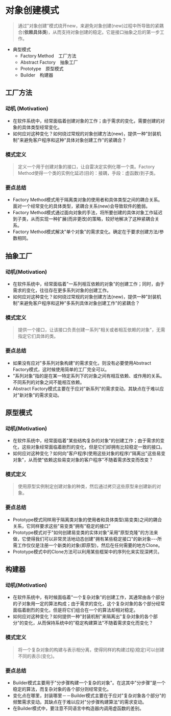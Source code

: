 # 对象创建模式

> 通过"对象创建"模式绕开new，来避免对象创建(new)过程中所导致的紧耦合(**依赖具体类**)，从而支持对象创建的稳定。它是接口抽象之后的第一步工作。

* 典型模式
  * Factory Method　工厂方法
  * Abstract Factory　抽象工厂
  * Prototype　原型模式
  * Builder　构建器

## 工厂方法

### 动机 (Motivation)

* 在软件系统中，经常面临着创建对象的工作；由于需求的变化，需要创建的对象的具体类型经常变化。
* 如何应对这种变化？如何绕过常规的对象创建方法(new)，提供一种"封装机制"来避免客户程序和这种"具体对象创建工作"的紧耦合？


### 模式定义

> 定义一个用于创建对象的接口，让自雷决定实例化哪一个类。Factory Method使得一个类的实例化延迟(目的：接耦，手段：虚函数)到子类。

### 要点总结

* Factory Method模式用于隔离类对象的使用者和具体类型之间的耦合关系。面对一个经常变化的具体类型，紧耦合关系(new)会导致软件的脆弱。
* Factory Method模式通过面向对象的手法，将所要创建的具体对象工作延迟到子类，从而实现一种扩展(而非更改)的策略，较好地解决了这种紧耦合关系。
* Factory Method模式解决"单个对象"的需求变化。确定在于要求创建方法/参数相同。

## 抽象工厂

### 动机(Motivation)

* 在软件系统中，经常面临着"一系列相互依赖的对象"的创建工作；同时，由于需求的变化，往往存在更多系列对象的创建工作。
* 如何应对这种变化？如何绕过常规的对象创建方法(new)，提供一种"封装机制"来避免客户程序和这种"多系列具体对象创建工作"的紧耦合？

### 模式定义

> 提供一个接口，让该接口负责创建一系列"相关或者相互依赖的对象"，无需指定它们具体的类。	

### 要点总结

* 如果没有应对"多系列对象构建"的需求变化，则没有必要使用Abstract Factory模式，这时候使用简单的工厂完全可以。
* "系列对象"指的是在某一特定系列下的对象之间有相互依赖、或作用的关系。不同系列的对象之间不能相互依赖。
* Abstract Factory模式主要在于应对"新系列"的需求变动。其缺点在于难以应对"新对象"的需求变动。

## 原型模式

### 动机(Motivation)

* 在软件系统中，经常面临着"某些结构复杂的对象"的创建工作；由于需求的变化，这些对象经常面临着剧烈的变化，但是它们却拥有比较稳定一致的接口。
* 如何应对这种变化？如何向"客户程序(使用这些对象的程序)"隔离出"这些易变对象"，从而使"依赖这些易变对象的客户程序"不随着需求改变而改变？

### 模式定义

> 使用原型实例制定创建对象的种类，然后通过拷贝这些原型来创建新的对象。

### 要点总结

* Prototype模式同样用于隔离类对象的使用者和具体类型(易变类)之间的耦合关系，它同样要求这些"易变类"拥有"稳定的接口"
* Prototype模式对于"如何创建易变类的实体对象"采用"原型克隆"的方法来做，它使得我们可以非常灵活地动态创建"拥有某些稳定接口"的新对象---所需工作仅仅是注册一个新类的对象(即原型)，然后在任何需要的地方Clone。
* Prototype模式中的Clone方法可以利用某些框架中的序列化来实现深拷贝。

## 构建器

### 动机(Motivation)

* 在软件系统中，有时候面临着"一个复杂对象"的创建工作，其通常由各个部分的子对象用一定的算法构成；由于需求的变化，这个复杂对象的各个部分经常面临着剧烈的变化，但是将它们组合在一个的算法却相对稳定。
* 如何应对这种变化？如何提供一种"封装机制"来隔离出"复杂对象的各个部分"的变化，从而保持系统中的"稳定构建算法"不随着需求变化而变化？

### 模式定义

> 将一个复杂对象的构建与表示相分离，使得同样的构建过程(稳定)可以创建不同的表示(变化)。

### 要点总结

* Builder模式主要用于"分步骤构建一个复杂的对象"。在这其中"分步骤"是一个稳定的算法，而复杂对象的各个部分则经常变化。
* 变化点在哪里，封装哪里－－Builder模式主要在于应对"复杂对象各个部分"的频繁需求变动。其缺点在于难以应对"分步骤构建算法"的需求变动。
* 在Builder模式中，要注意不同语言中构造器内调用虚函数的差别。